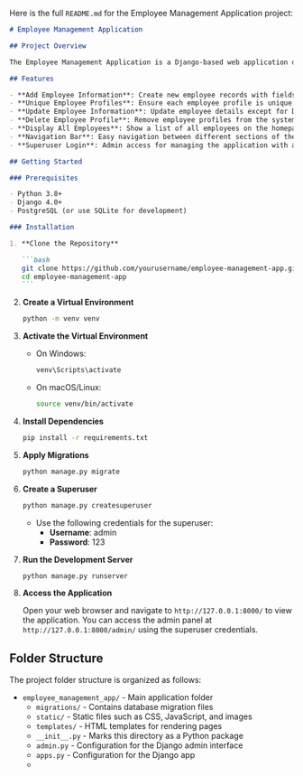 Here is the full `README.md` for the Employee Management Application project:

````markdown
# Employee Management Application

## Project Overview

The Employee Management Application is a Django-based web application designed to manage employee records. It provides functionality to add, update, and delete employee profiles, as well as display a list of all employees. The application includes a superuser login feature to manage administrative tasks.

## Features

- **Add Employee Information**: Create new employee records with fields for Name, Address, Phone Number, Salary, Designation, and a brief Description.
- **Unique Employee Profiles**: Ensure each employee profile is unique.
- **Update Employee Information**: Update employee details except for Designation and Salary.
- **Delete Employee Profile**: Remove employee profiles from the system.
- **Display All Employees**: Show a list of all employees on the homepage.
- **Navigation Bar**: Easy navigation between different sections of the application.
- **Superuser Login**: Admin access for managing the application with a predefined superuser account.

## Getting Started

### Prerequisites

- Python 3.8+
- Django 4.0+
- PostgreSQL (or use SQLite for development)

### Installation

1. **Clone the Repository**

   ```bash
   git clone https://github.com/yourusername/employee-management-app.git
   cd employee-management-app
   ```
````

2. **Create a Virtual Environment**

   ```bash
   python -m venv venv
   ```

3. **Activate the Virtual Environment**

   - On Windows:
     ```bash
     venv\Scripts\activate
     ```
   - On macOS/Linux:
     ```bash
     source venv/bin/activate
     ```

4. **Install Dependencies**

   ```bash
   pip install -r requirements.txt
   ```

5. **Apply Migrations**

   ```bash
   python manage.py migrate
   ```

6. **Create a Superuser**

   ```bash
   python manage.py createsuperuser
   ```

   - Use the following credentials for the superuser:
     - **Username**: admin
     - **Password**: 123

7. **Run the Development Server**

   ```bash
   python manage.py runserver
   ```

8. **Access the Application**

   Open your web browser and navigate to `http://127.0.0.1:8000/` to view the application. You can access the admin panel at `http://127.0.0.1:8000/admin/` using the superuser credentials.

## Folder Structure

The project folder structure is organized as follows:

- `employee_management_app/` - Main application folder
  - `migrations/` - Contains database migration files
  - `static/` - Static files such as CSS, JavaScript, and images
  - `templates/` - HTML templates for rendering pages
  - `__init__.py` - Marks this directory as a Python package
  - `admin.py` - Configuration for the Django admin interface
  - `apps.py` - Configuration for the Django app
  -

